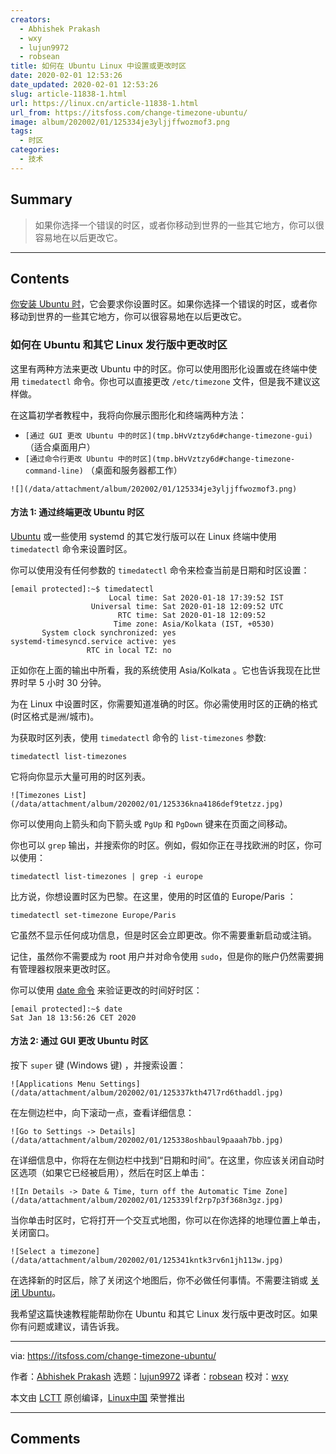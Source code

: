 ```yaml
---
creators:
  - Abhishek Prakash
  - wxy
  - lujun9972
  - robsean
title: 如何在 Ubuntu Linux 中设置或更改时区
date: 2020-02-01 12:53:26
date_updated: 2020-02-01 12:53:26
slug: article-11838-1.html
url: https://linux.cn/article-11838-1.html
url_from: https://itsfoss.com/change-timezone-ubuntu/
image: album/202002/01/125334je3yljjffwozmof3.png
tags:
  - 时区
categories:
  - 技术
---
```


## Summary

> 如果你选择一个错误的时区，或者你移动到世界的一些其它地方，你可以很容易地在以后更改它。

***

<!-- more -->

## Contents

[你安装 Ubuntu 时](https://itsfoss.com/install-ubuntu/)，它会要求你设置时区。如果你选择一个错误的时区，或者你移动到世界的一些其它地方，你可以很容易地在以后更改它。

### 如何在 Ubuntu 和其它 Linux 发行版中更改时区

这里有两种方法来更改 Ubuntu 中的时区。你可以使用图形化设置或在终端中使用 `timedatectl` 命令。你也可以直接更改 `/etc/timezone` 文件，但是我不建议这样做。

在这篇初学者教程中，我将向你展示图形化和终端两种方法：

* `[通过 GUI 更改 Ubuntu 中的时区](tmp.bHvVztzy6d#change-timezone-gui)` （适合桌面用户）
* `[通过命令行更改 Ubuntu 中的时区](tmp.bHvVztzy6d#change-timezone-command-line)` （桌面和服务器都工作）

`![](/data/attachment/album/202002/01/125334je3yljjffwozmof3.png)`

#### 方法 1: 通过终端更改 Ubuntu 时区

[Ubuntu](https://ubuntu.com/) 或一些使用 systemd 的其它发行版可以在 Linux 终端中使用 `timedatectl` 命令来设置时区。

你可以使用没有任何参数的 `timedatectl` 命令来检查当前是日期和时区设置：

```shell
[email protected]:~$ timedatectl
                      Local time: Sat 2020-01-18 17:39:52 IST
                  Universal time: Sat 2020-01-18 12:09:52 UTC
                        RTC time: Sat 2020-01-18 12:09:52
                       Time zone: Asia/Kolkata (IST, +0530)
       System clock synchronized: yes
systemd-timesyncd.service active: yes
                 RTC in local TZ: no
```

正如你在上面的输出中所看，我的系统使用 Asia/Kolkata 。它也告诉我现在比世界时早 5 小时 30 分钟。

为在 Linux 中设置时区，你需要知道准确的时区。你必需使用时区的正确的格式 (时区格式是洲/城市)。

为获取时区列表，使用 `timedatectl` 命令的 `list-timezones` 参数:

```shell
timedatectl list-timezones
```

它将向你显示大量可用的时区列表。

`![Timezones List](/data/attachment/album/202002/01/125336kna4186def9tetzz.jpg)`

你可以使用向上箭头和向下箭头或 `PgUp` 和 `PgDown` 键来在页面之间移动。

你也可以 `grep` 输出，并搜索你的时区。例如，假如你正在寻找欧洲的时区，你可以使用：

```shell
timedatectl list-timezones | grep -i europe
```

比方说，你想设置时区为巴黎。在这里，使用的时区值的 Europe/Paris ：

```shell
timedatectl set-timezone Europe/Paris
```

它虽然不显示任何成功信息，但是时区会立即更改。你不需要重新启动或注销。

记住，虽然你不需要成为 root 用户并对命令使用 `sudo`，但是你的账户仍然需要拥有管理器权限来更改时区。

你可以使用 [date 命令](https://linuxhandbook.com/date-command/) 来验证更改的时间好时区：

```shell
[email protected]:~$ date
Sat Jan 18 13:56:26 CET 2020
```

#### 方法 2: 通过 GUI 更改 Ubuntu 时区

按下 `super` 键 (Windows 键) ，并搜索设置：

`![Applications Menu Settings](/data/attachment/album/202002/01/125337kth47l7rd6thaddl.jpg)`

在左侧边栏中，向下滚动一点，查看详细信息：

`![Go to Settings -> Details](/data/attachment/album/202002/01/125338oshbaul9paaah7bb.jpg)`

在详细信息中，你将在左侧边栏中找到“日期和时间”。在这里，你应该关闭自动时区选项（如果它已经被启用），然后在时区上单击：

`![In Details -> Date & Time, turn off the Automatic Time Zone](/data/attachment/album/202002/01/125339lf2rp7p3f368n3gz.jpg)`

当你单击时区时，它将打开一个交互式地图，你可以在你选择的地理位置上单击，关闭窗口。

`![Select a timezone](/data/attachment/album/202002/01/125341kntk3rv6n1jh113w.jpg)`

在选择新的时区后，除了关闭这个地图后，你不必做任何事情。不需要注销或 [关闭 Ubuntu](https://itsfoss.com/schedule-shutdown-ubuntu/)。

我希望这篇快速教程能帮助你在 Ubuntu 和其它 Linux 发行版中更改时区。如果你有问题或建议，请告诉我。

---

via: <https://itsfoss.com/change-timezone-ubuntu/>

作者：[Abhishek Prakash](https://itsfoss.com/author/abhishek/) 选题：[lujun9972](https://github.com/lujun9972) 译者：[robsean](https://github.com/robsean) 校对：[wxy](https://github.com/wxy)

本文由 [LCTT](https://github.com/LCTT/TranslateProject) 原创编译，[Linux中国](https://linux.cn/) 荣誉推出

***

## Comments
